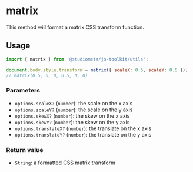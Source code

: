 # matrix

This method will format a matrix CSS transform function.

## Usage

```js
import { matrix } from '@studiometa/js-toolkit/utils';

document.body.style.transform = matrix({ scaleX: 0.5, scaleY: 0.5 });
// matrix(0.5, 0, 0, 0.5, 0, 0)
```

### Parameters

- `options.scaleX?` (`number`): the scale on the x axis
- `options.scaleY?` (`number`): the scale on the y axis
- `options.skewX?` (`number`): the skew on the x axis
- `options.skewY?` (`number`): the skew on the y axis
- `options.translateX?` (`number`): the translate on the x axis
- `options.translateY?` (`number`): the translate on the y axis

### Return value

- `String`: a formatted CSS matrix transform
